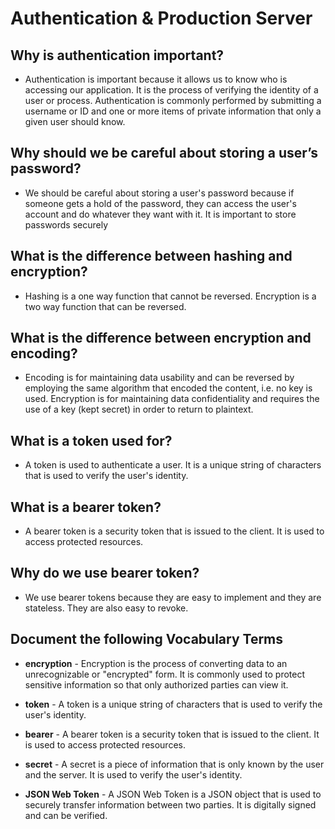 # Authentication & Production Server

## Why is authentication important?
- Authentication is important because it allows us to know who is accessing our application. It is the process of verifying the identity of a user or process. Authentication is commonly performed by submitting a username or ID and one or more items of private information that only a given user should know.

## Why should we be careful about storing a user’s password?
- We should be careful about storing a user's password because if someone gets a hold of the password, they can access the user's account and do whatever they want with it. It is important to store passwords securely

## What is the difference between hashing and encryption?
- Hashing is a one way function that cannot be reversed. Encryption is a two way function that can be reversed.

## What is the difference between encryption and encoding?
- Encoding is for maintaining data usability and can be reversed by employing the same algorithm that encoded the content, i.e. no key is used. Encryption is for maintaining data confidentiality and requires the use of a key (kept secret) in order to return to plaintext.

## What is a token used for?
- A token is used to authenticate a user. It is a unique string of characters that is used to verify the user's identity.

## What is a bearer token?
- A bearer token is a security token that is issued to the client. It is used to access protected resources.

## Why do we use bearer token?
- We use bearer tokens because they are easy to implement and they are stateless. They are also easy to revoke.

## Document the following Vocabulary Terms
- **encryption** - Encryption is the process of converting data to an unrecognizable or "encrypted" form. It is commonly used to protect sensitive information so that only authorized parties can view it.

- **token** - A token is a unique string of characters that is used to verify the user's identity.

- **bearer** - A bearer token is a security token that is issued to the client. It is used to access protected resources.

- **secret** - A secret is a piece of information that is only known by the user and the server. It is used to verify the user's identity.

- **JSON Web Token** - A JSON Web Token is a JSON object that is used to securely transfer information between two parties. It is digitally signed and can be verified.


